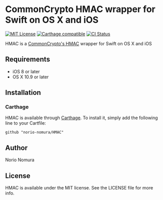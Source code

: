# CommonCrypto HMAC wrapper for Swift on OS X and iOS
[![MIT License](http://img.shields.io/badge/license-MIT-blue.svg?style=flat)](LICENSE)
[![Carthage compatible](https://img.shields.io/badge/Carthage-compatible-4BC51D.svg?style=flat)](https://github.com/Carthage/Carthage)
[![CI Status](http://img.shields.io/travis/norio-nomura/HMAC.svg?style=flat)](https://travis-ci.org/norio-nomura/HMAC)

HMAC is a [CommonCrypto's HMAC](https://developer.apple.com/library/ios/documentation/System/Conceptual/ManPages_iPhoneOS/man3/CCHmac.3cc.html) wrapper for Swift on OS X and iOS

## Requirements

* iOS 8 or later
* OS X 10.9 or later

## Installation

### Carthage

HMAC is available through [Carthage](https://github.com/Carthage/Carthage). To install
it, simply add the following line to your Cartfile:

`github "norio-nomura/HMAC"`

## Author

Norio Nomura

## License

HMAC is available under the MIT license. See the LICENSE file for more info.

